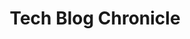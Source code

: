 ---
title: "Tech Blog Chronicle"
layout: "archives"
url: "/chronicle/"
summary: Chronicle of the learning on this website
---
